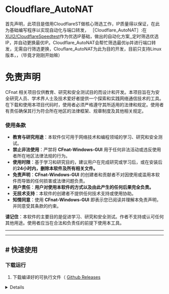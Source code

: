 # Cloudflare_AutoNAT
首先声明，此项目是借用CloudflareST做核心筛选工作，IP质量得以保证，在此为基础编写程序以实现自动化与端口转发，
［Cloudflare_AutoNAT］:在[XUI2/CloudflareSpeedtest](https://github.com/XIU2/CloudflareSpeedTest)作为优选IP基础，做出的自动化方案,,定时筛选优选IP，并自动更换最优IP。Cloudflare_AutoNAT会帮忙筛选最优ip并进行端口转发，无需自行筛选更换，Clouflare_AutoNAT为此为目的开发，目前只支持Linux版本，，（毕竟才刚刚开始嘛）


# 免责声明
CFnat 相关项目仅供教育、研究和安全测试目的而设计和开发。本项目旨在为安全研究人员、学术界人士及技术爱好者提供一个探索和实践网络通信技术的工具。
在下载和使用本项目代码时，使用者必须严格遵守其所适用的法律和规定。使用者有责任确保其行为符合所在地区的法律框架、规章制度及其他相关规定。


### 使用条款

- **教育与研究用途**：本软件仅可用于网络技术和编程领域的学习、研究和安全测试。
- **禁止非法使用**：严禁将 **CFnat-Windows-GUI** 用于任何非法活动或违反使用者所在地区法律法规的行为。
- **使用时限**：基于学习和研究目的，建议用户在完成研究或学习后，或在安装后的**24小时内，删除本软件及所有相关文件。**
- **免责声明**：**CFnat-Windows-GUI** 的创建者和贡献者不对因使用或滥用本软件而导致的任何损害或法律问题负责。
- **用户责任**：**用户对使用本软件的方式以及由此产生的任何后果完全负责。**
- **无技术支持**：本软件的创建者不提供任何技术支持或使用协助。
- **知情同意**：使用 **CFnat-Windows-GUI** 即表示您已阅读并理解本免责声明，并同意受其条款的约束。

**请记住**：本软件的主要目的是促进学习、研究和安全测试。作者不支持或认可任何其他用途。使用者应当在合法和负责任的前提下使用本工具。

---
****
## \# 快速使用

### 下载运行
1. 下载编译好的可执行文件（ [Github Releases]([https://github.com/ASuzuhA/Cloudflare_AutoNAT/releases)


<details>   
「 Linux 系统下的使用示例 」

``` yaml
# git clone Cloundflare_AutoNAT
git clone https://github.com/ASuzuhA/Cloudflare_AutoNAT.git

# 进入文件夹
cd Cloundflare_AutoNAT

# 赋予执行权限
chmod +x Cloundflare_AutoNAT

# 运行
./CAT.sh
```
</details>
